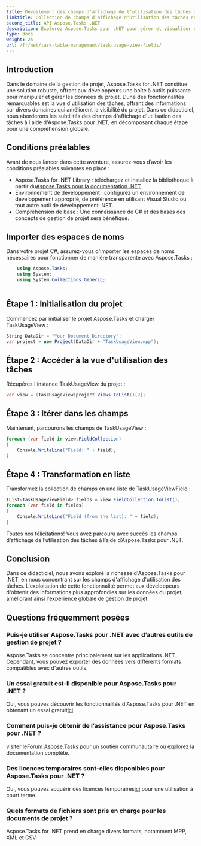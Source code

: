 ```yaml
---
title: Dévoilement des champs d'affichage de l'utilisation des tâches dans Aspose.Tasks
linktitle: Collection de champs d'affichage d'utilisation des tâches dans Aspose.Tasks
second_title: API Aspose.Tasks .NET
description: Explorez Aspose.Tasks pour .NET pour gérer et visualiser sans effort les données du projet. Plongez dans les champs d’affichage de l’utilisation des tâches pour obtenir des informations améliorées sur le projet.
type: docs
weight: 25
url: /fr/net/task-table-management/task-usage-view-fields/
---
```

## Introduction
Dans le domaine de la gestion de projet, Aspose.Tasks for .NET constitue une solution robuste, offrant aux développeurs une boîte à outils puissante pour manipuler et gérer les données du projet. L'une des fonctionnalités remarquables est la vue d'utilisation des tâches, offrant des informations sur divers domaines qui améliorent la visibilité du projet. Dans ce didacticiel, nous aborderons les subtilités des champs d'affichage d'utilisation des tâches à l'aide d'Aspose.Tasks pour .NET, en décomposant chaque étape pour une compréhension globale.
## Conditions préalables
Avant de nous lancer dans cette aventure, assurez-vous d’avoir les conditions préalables suivantes en place :
-  Aspose.Tasks for .NET Library : téléchargez et installez la bibliothèque à partir du[Aspose.Tasks pour la documentation .NET](https://reference.aspose.com/tasks/net/).
- Environnement de développement : configurez un environnement de développement approprié, de préférence en utilisant Visual Studio ou tout autre outil de développement .NET.
- Compréhension de base : Une connaissance de C# et des bases des concepts de gestion de projet sera bénéfique.
## Importer des espaces de noms
Dans votre projet C#, assurez-vous d'importer les espaces de noms nécessaires pour fonctionner de manière transparente avec Aspose.Tasks :
```csharp
    using Aspose.Tasks;
    using System;
    using System.Collections.Generic;
    
```
## Étape 1 : Initialisation du projet
Commencez par initialiser le projet Aspose.Tasks et charger TaskUsageView :
```csharp
String DataDir = "Your Document Directory";
var project = new Project(DataDir + "TaskUsageView.mpp");
```
## Étape 2 : Accéder à la vue d'utilisation des tâches
Récupérez l'instance TaskUsageView du projet :
```csharp
var view = (TaskUsageView)project.Views.ToList()[2];
```
## Étape 3 : Itérer dans les champs
Maintenant, parcourons les champs de TaskUsageView :
```csharp
foreach (var field in view.FieldCollection)
{
    Console.WriteLine("Field: " + field);
}
```
## Étape 4 : Transformation en liste
Transformez la collection de champs en une liste de TaskUsageViewField :
```csharp
IList<TaskUsageViewField> fields = view.FieldCollection.ToList();
foreach (var field in fields)
{
    Console.WriteLine("Field (from the list): " + field);
}
```
Toutes nos félicitations! Vous avez parcouru avec succès les champs d’affichage de l’utilisation des tâches à l’aide d’Aspose.Tasks pour .NET.
## Conclusion
Dans ce didacticiel, nous avons exploré la richesse d'Aspose.Tasks pour .NET, en nous concentrant sur les champs d'affichage d'utilisation des tâches. L'exploitation de cette fonctionnalité permet aux développeurs d'obtenir des informations plus approfondies sur les données du projet, améliorant ainsi l'expérience globale de gestion de projet.
## Questions fréquemment posées
### Puis-je utiliser Aspose.Tasks pour .NET avec d’autres outils de gestion de projet ?
Aspose.Tasks se concentre principalement sur les applications .NET. Cependant, vous pouvez exporter des données vers différents formats compatibles avec d'autres outils.
### Un essai gratuit est-il disponible pour Aspose.Tasks pour .NET ?
Oui, vous pouvez découvrir les fonctionnalités d'Aspose.Tasks pour .NET en obtenant un essai gratuit[ici](https://releases.aspose.com/).
### Comment puis-je obtenir de l’assistance pour Aspose.Tasks pour .NET ?
 visiter le[Forum Aspose.Tasks](https://forum.aspose.com/c/tasks/15) pour un soutien communautaire ou explorez la documentation complète.
### Des licences temporaires sont-elles disponibles pour Aspose.Tasks pour .NET ?
 Oui, vous pouvez acquérir des licences temporaires[ici](https://purchase.aspose.com/temporary-license/) pour une utilisation à court terme.
### Quels formats de fichiers sont pris en charge pour les documents de projet ?
Aspose.Tasks for .NET prend en charge divers formats, notamment MPP, XML et CSV.
